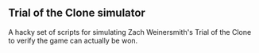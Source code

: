 ## Trial of the Clone simulator

A hacky set of scripts for simulating Zach Weinersmith's Trial of the Clone to verify the game can actually be won.  
